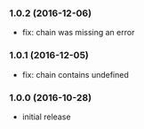 ### 1.0.2 (2016-12-06)

* fix: chain was missing an error

### 1.0.1 (2016-12-05)

* fix: chain contains undefined

### 1.0.0 (2016-10-28)

* initial release

